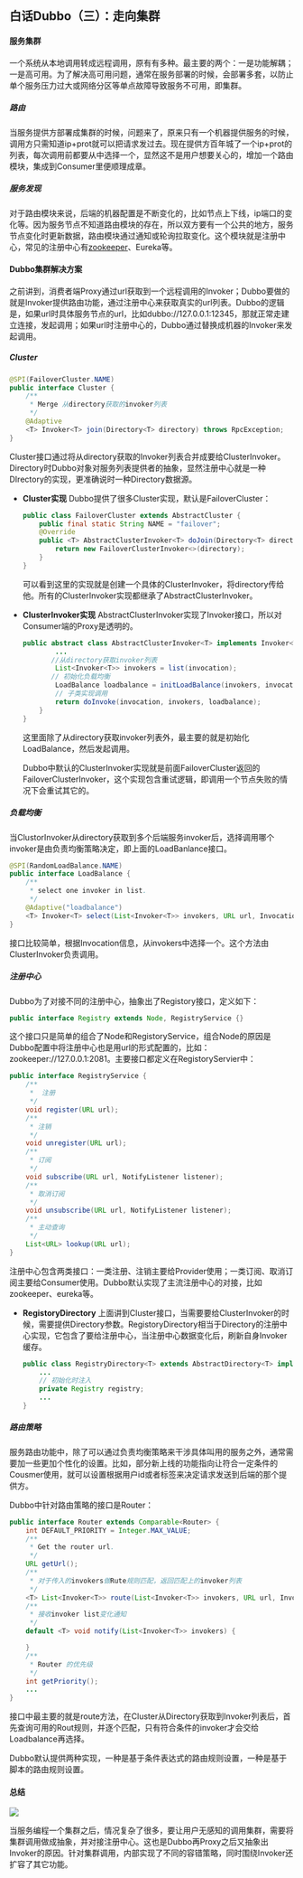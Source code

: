 ## 白话Dubbo（三）：走向集群

#### 服务集群

一个系统从本地调用转成远程调用，原有有多种。最主要的两个：一是功能解耦；一是高可用。为了解决高可用问题，通常在服务部署的时候，会部署多套，以防止单个服务压力过大或网络分区等单点故障导致服务不可用，即集群。

##### 路由

当服务提供方部署成集群的时候，问题来了，原来只有一个机器提供服务的时候，调用方只需知道ip+prot就可以把请求发过去。现在提供方百年城了一个ip+prot的列表，每次调用前都要从中选择一个，显然这不是用户想要关心的，增加一个路由模块，集成到Consumer里便顺理成章。

##### 服务发现

对于路由模块来说，后端的机器配置是不断变化的，比如节点上下线，ip端口的变化等。因为服务节点不知道路由模块的存在，所以双方要有一个公共的地方，服务节点变化时更新数据，路由模块通过通知或轮询拉取变化。这个模块就是注册中心，常见的注册中心有<u>zookeeper</u>、Eureka等。

#### Dubbo集群解决方案

之前讲到，消费者端Proxy通过url获取到一个远程调用的Invoker；Dubbo要做的就是Invoker提供路由功能，通过注册中心来获取真实的url列表。Dubbo的逻辑是，如果url时具体服务节点的url，比如dubbo://127.0.0.1:12345，那就正常走建立连接，发起调用；如果url时注册中心的，Dubbo通过替换成机器的Invoker来发起调用。

##### Cluster

~~~java
@SPI(FailoverCluster.NAME)
public interface Cluster {
    /**
     * Merge 从directory获取的invoker列表
     */
    @Adaptive
    <T> Invoker<T> join(Directory<T> directory) throws RpcException;
}
~~~

Cluster接口通过将从directory获取的Invoker列表合并成要给ClusterInvoker。Directory时Dubbo对象对服务列表提供者的抽象，显然注册中心就是一种DIrectory的实现，更准确说时一种Directory数据源。

- **Cluster实现** Dubbo提供了很多Cluster实现，默认是FailoverCluster：

  ```java
  public class FailoverCluster extends AbstractCluster {
      public final static String NAME = "failover";
      @Override
      public <T> AbstractClusterInvoker<T> doJoin(Directory<T> directory) throws RpcException {
          return new FailoverClusterInvoker<>(directory);
      }
  }
  ```

  可以看到这里的实现就是创建一个具体的ClusterInvoker，将directory传给他。所有的ClusterInvoker实现都继承了AbstractClusterInvoker。

- **ClusterInvoker实现** AbstractClusterInvoker实现了Invoker接口，所以对Consumer端的Proxy是透明的。

  ~~~java
  public abstract class AbstractClusterInvoker<T> implements Invoker<T> {
          ...
         //从directory获取invoker列表
          List<Invoker<T>> invokers = list(invocation);
         // 初始化负载均衡
          LoadBalance loadbalance = initLoadBalance(invokers, invocation);
          // 子类实现调用
          return doInvoke(invocation, invokers, loadbalance);
      }
  }
  ~~~

  这里面除了从directory获取invoker列表外，最主要的就是初始化LoadBalance，然后发起调用。

  Dubbo中默认的ClusterInvoker实现就是前面FailoverCluster返回的FailoverClusterInvoker，这个实现包含重试逻辑，即调用一个节点失败的情况下会重试其它的。

##### 负载均衡

当ClustorInvoker从directory获取到多个后端服务invoker后，选择调用哪个invoker是由负责均衡策略决定，即上面的LoadBanlance接口。

~~~java
@SPI(RandomLoadBalance.NAME)
public interface LoadBalance {
    /**
     * select one invoker in list.
     */
    @Adaptive("loadbalance")
    <T> Invoker<T> select(List<Invoker<T>> invokers, URL url, Invocation invocation) throws RpcException;
}
~~~

接口比较简单，根据Invocation信息，从invokers中选择一个。这个方法由ClusterInvoker负责调用。

##### 注册中心

Dubbo为了对接不同的注册中心，抽象出了Registory接口，定义如下：

~~~java
public interface Registry extends Node, RegistryService {}
~~~

这个接口只是简单的组合了Node和RegistoryService，组合Node的原因是Dubbo配置中将注册中心也是用url的形式配置的，比如：zookeeper://127.0.0.1:2081。主要接口都定义在RegistoryServier中：

~~~java
public interface RegistryService {
    /**
     *  注册
     */
    void register(URL url);
    /**
     * 注销
     */
    void unregister(URL url);
    /**
     * 订阅
     */
    void subscribe(URL url, NotifyListener listener);
    /**
     * 取消订阅
     */
    void unsubscribe(URL url, NotifyListener listener);
    /**
     * 主动查询
     */
    List<URL> lookup(URL url);
}
~~~

注册中心包含两类接口：一类注册、注销主要给Provider使用；一类订阅、取消订阅主要给Consumer使用。Dubbo默认实现了主流注册中心的对接，比如zookeeper、eureka等。

- **RegistoryDirectory** 上面讲到Cluster接口，当需要要给ClusterInvoker的时候，需要提供Directory参数。RegistoryDirectory相当于Directory的注册中心实现，它包含了要给注册中心，当注册中心数据变化后，刷新自身Invoker缓存。

  ~~~java
  public class RegistryDirectory<T> extends AbstractDirectory<T> implements NotifyListener {
      ...
      // 初始化时注入
      private Registry registry;
      ...
  }
  ~~~

##### 路由策略

服务路由功能中，除了可以通过负责均衡策略来干涉具体叫用的服务之外，通常需要加一些更加个性化的设置。比如，部分新上线的功能指向让符合一定条件的Cousmer使用，就可以设置根据用户id或者标签来决定请求发送到后端的那个提供方。

Dubbo中针对路由策略的接口是Router：

~~~java
public interface Router extends Comparable<Router> {
    int DEFAULT_PRIORITY = Integer.MAX_VALUE;
    /**
     * Get the router url.
     */
    URL getUrl();
    /**
     * 对于传入的invokers做Rute规则匹配，返回匹配上的invoker列表
     */
    <T> List<Invoker<T>> route(List<Invoker<T>> invokers, URL url, Invocation invocation) throws RpcException;
    /**
     * 接收invoker list变化通知
     */
    default <T> void notify(List<Invoker<T>> invokers) {

    }
    /**
     * Router 的优先级
     */
    int getPriority();
    ... 
}
~~~

接口中最主要的就是route方法，在Cluster从Directory获取到Invoker列表后，首先查询可用的Rout规则，并逐个匹配，只有符合条件的invoker才会交给Loadbalance再选择。

Dubbo默认提供两种实现，一种是基于条件表达式的路由规则设置，一种是基于脚本的路由规则设置。

#### 总结

![](https://github.com/chenhua0427/java/tree/master/docs/images/dubbo-rpc3.jpg)

当服务编程一个集群之后，情况复杂了很多，要让用户无感知的调用集群，需要将集群调用做成抽象，并对接注册中心。这也是Dubbo再Proxy之后又抽象出Invoker的原因。针对集群调用，内部实现了不同的容错策略，同时围绕Invoker还扩容了其它功能。